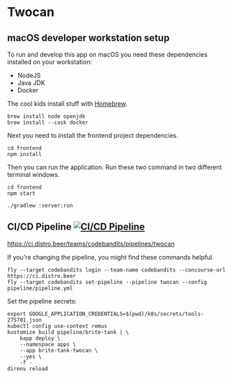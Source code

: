 # Twocan

## macOS developer workstation setup

To run and develop this app on macOS you need these dependencies installed on your workstation:

- NodeJS
- Java JDK
- Docker

The cool kids install stuff with [Homebrew](https://brew.sh/).

```
brew install node openjdk
brew install --cask docker
```

Next you need to install the frontend project dependencies.

```
cd frontend
npm install
```

Then you can run the application. Run these two command in two different terminal windows.

```
cd frontend
npm start
```

```
./gradlew :server:run
```

## CI/CD Pipeline [![CI/CD Pipeline](https://ci.distro.beer/api/v1/teams/codebandits/pipelines/twocan/badge)](https://ci.distro.beer/teams/codebandits/pipelines/twocan)

https://ci.distro.beer/teams/codebandits/pipelines/twocan

If you're changing the pipeline, you might find these commands helpful.

```
fly --target codebandits login --team-name codebandits --concourse-url https://ci.distro.beer
fly --target codebandits set-pipeline --pipeline twocan --config pipeline/pipeline.yml
```

Set the pipeline secrets:

```
export GOOGLE_APPLICATION_CREDENTIALS=$(pwd)/k8s/secrets/tools-275701.json
kubectl config use-context remus
kustomize build pipeline/brite-tank | \
    kapp deploy \
    --namespace apps \
    --app brite-tank-twocan \
    --yes \
    -f -
direnv reload
```
